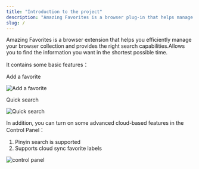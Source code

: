 ```yaml
---
title: "Introduction to the project"
description: "Amazing Favorites is a browser plug-in that helps manage and search browser collections more efficiently"
slug: /
---
```


Amazing Favorites is a browser extension that helps you efficiently manage your browser collection and provides the right search capabilities.Allows you to find the information you want in the shortest possible time.

It contains some basic features：

Add a favorite

![Add a favorite](/images/20210605-001.png)

Quick search

![Quick search](/images/20210605-002.png)

In addition, you can turn on some advanced cloud-based features in the Control Panel：

1. Pinyin search is supported
2. Supports cloud sync favorite labels

![control panel](/images/20210605-003.png)
